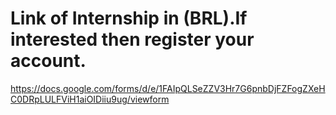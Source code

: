 # Link of Internship in (BRL).If interested then register your account.

https://docs.google.com/forms/d/e/1FAIpQLSeZZV3Hr7G6pnbDjFZFogZXeHC0DRpLULFViH1aiOIDiiu9ug/viewform

